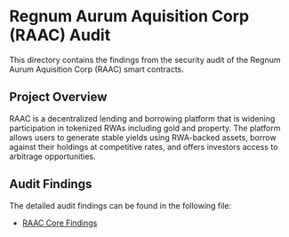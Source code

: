 # Regnum Aurum Aquisition Corp (RAAC) Audit

This directory contains the findings from the security audit of the Regnum Aurum Aquisition Corp (RAAC) smart contracts.

## Project Overview

RAAC is a decentralized lending and borrowing platform that is widening participation in tokenized RWAs including gold and property. The platform allows users to generate stable yields using RWA-backed assets, borrow against their holdings at competitive rates, and offers investors access to arbitrage opportunities.

## Audit Findings

The detailed audit findings can be found in the following file:

- [RAAC Core Findings](./Raac-Core.md) 